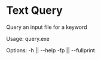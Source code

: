 # Text Query
 Query an input file for a keyword

 Usage:
 query.exe <options> <keyword> <relative file directory>
 
 Options:
 -h  || --help 
 -fp || --fullprint
